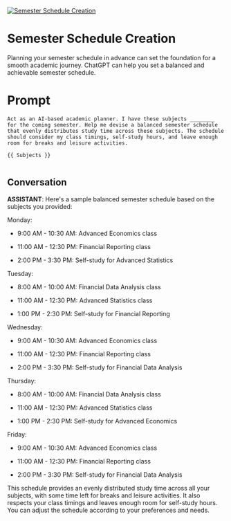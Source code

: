 
[![ Semester Schedule Creation](https://flow-prompt-covers.s3.us-west-1.amazonaws.com/icon/minimalist/mini_7.png)]()
#  Semester Schedule Creation 
Planning your semester schedule in advance can set the foundation for a smooth academic journey. ChatGPT can help you set a balanced and achievable semester schedule. 

# Prompt

```
Act as an AI-based academic planner. I have these subjects ________ for the coming semester. Help me devise a balanced semester schedule that evenly distributes study time across these subjects. The schedule should consider my class timings, self-study hours, and leave enough room for breaks and leisure activities.

{{ Subjects }}


```

## Conversation

**ASSISTANT**: Here's a sample balanced semester schedule based on the subjects you provided:



Monday:

- 9:00 AM - 10:30 AM: Advanced Economics class

- 11:00 AM - 12:30 PM: Financial Reporting class

- 2:00 PM - 3:30 PM: Self-study for Advanced Statistics



Tuesday:

- 8:00 AM - 10:00 AM: Financial Data Analysis class

- 11:00 AM - 12:30 PM: Advanced Statistics class

- 1:00 PM - 2:30 PM: Self-study for Financial Reporting



Wednesday:

- 9:00 AM - 10:30 AM: Advanced Economics class

- 11:00 AM - 12:30 PM: Financial Reporting class

- 2:00 PM - 3:30 PM: Self-study for Financial Data Analysis



Thursday:

- 8:00 AM - 10:00 AM: Financial Data Analysis class

- 11:00 AM - 12:30 PM: Advanced Statistics class

- 1:00 PM - 2:30 PM: Self-study for Advanced Economics



Friday:

- 9:00 AM - 10:30 AM: Advanced Economics class

- 11:00 AM - 12:30 PM: Financial Reporting class

- 2:00 PM - 3:30 PM: Self-study for Financial Data Analysis



This schedule provides an evenly distributed study time across all your subjects, with some time left for breaks and leisure activities. It also respects your class timings and leaves enough room for self-study hours. You can adjust the schedule according to your preferences and needs.



